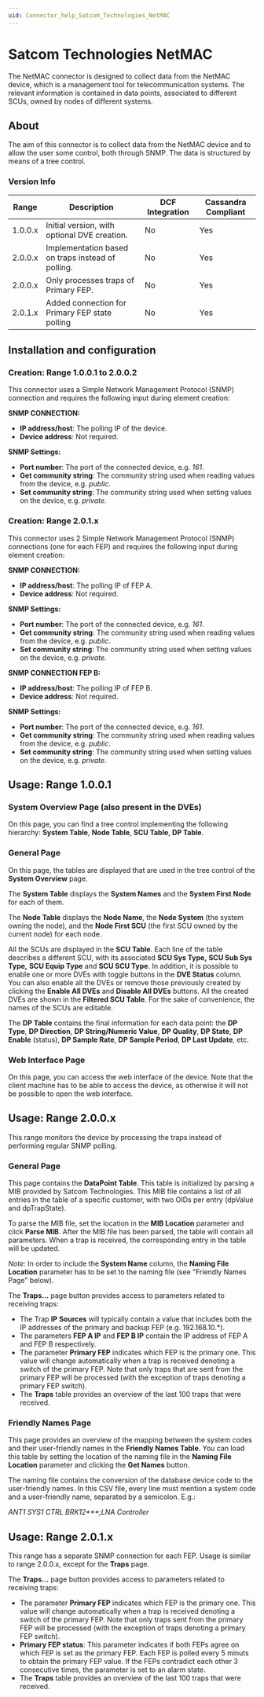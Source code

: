 ```yaml
---
uid: Connector_help_Satcom_Technologies_NetMAC
---
```


# Satcom Technologies NetMAC

The NetMAC connector is designed to collect data from the NetMAC device, which is a management tool for telecommunication systems.
The relevant information is contained in data points, associated to different SCUs, owned by nodes of different systems.

## About

The aim of this connector is to collect data from the NetMAC device and to allow the user some control, both through SNMP. The data is structured by means of a tree control.

### Version Info

| **Range** | **Description**                                   | **DCF Integration** | **Cassandra Compliant** |
|------------------|---------------------------------------------------|---------------------|-------------------------|
| 1.0.0.x          | Initial version, with optional DVE creation.      | No                  | Yes                     |
| 2.0.0.x          | Implementation based on traps instead of polling. | No                  | Yes                     |
| 2.0.0.x          | Only processes traps of Primary FEP.              | No                  | Yes                     |
| 2.0.1.x          | Added connection for Primary FEP state polling    | No                  | Yes                     |

## Installation and configuration

### Creation: Range 1.0.0.1 to 2.0.0.2

This connector uses a Simple Network Management Protocol (SNMP) connection and requires the following input during element creation:

**SNMP CONNECTION:**

- **IP address/host**: The polling IP of the device.
- **Device address**: Not required.

**SNMP Settings:**

- **Port number**: The port of the connected device, e.g. *161*.
- **Get community string**: The community string used when reading values from the device, e.g. *public*.
- **Set community string**: The community string used when setting values on the device, e.g. *private*.

### Creation: Range 2.0.1.x

This connector uses 2 Simple Network Management Protocol (SNMP) connections (one for each FEP) and requires the following input during element creation:

**SNMP CONNECTION:**

- **IP address/host**: The polling IP of FEP A.
- **Device address**: Not required.

**SNMP Settings:**

- **Port number**: The port of the connected device, e.g. *161*.
- **Get community string**: The community string used when reading values from the device, e.g. *public*.
- **Set community string**: The community string used when setting values on the device, e.g. *private*.

**SNMP CONNECTION FEP B:**

- **IP address/host**: The polling IP of FEP B.
- **Device address**: Not required.

**SNMP Settings:**

- **Port number**: The port of the connected device, e.g. *161*.
- **Get community string**: The community string used when reading values from the device, e.g. *public*.
- **Set community string**: The community string used when setting values on the device, e.g. *private*.

## Usage: Range 1.0.0.1

### System Overview Page (also present in the DVEs)

On this page, you can find a tree control implementing the following hierarchy: **System Table**, **Node Table**, **SCU Table**, **DP Table**.

### General Page

On this page, the tables are displayed that are used in the tree control of the **System Overview** page.

The **System Table** displays the **System Names** and the **System First Node** for each of them.

The **Node Table** displays the **Node Name**, the **Node System** (the system owning the node), and the **Node First SCU** (the first SCU owned by the current node) for each node.

All the SCUs are displayed in the **SCU Table**. Each line of the table describes a different SCU, with its associated **SCU Sys Type,** **SCU Sub Sys Type,** **SCU Equip Type** and **SCU SCU Type**.
In addition, it is possible to enable one or more DVEs with toggle buttons in the **DVE Status** column. You can also enable all the DVEs or remove those previously created by clicking the **Enable All DVEs** and **Disable All DVEs** buttons. All the created DVEs are shown in the **Filtered SCU Table**. For the sake of convenience, the names of the SCUs are editable.

The **DP Table** contains the final information for each data point: the **DP Type**, **DP Direction**, **DP String/Numeric Value**, **DP Quality**, **DP State**, **DP Enable** (status), **DP Sample Rate**, **DP Sample Period**, **DP Last Update**, etc.

### Web Interface Page

On this page, you can access the web interface of the device. Note that the client machine has to be able to access the device, as otherwise it will not be possible to open the web interface.

## Usage: Range 2.0.0.x

This range monitors the device by processing the traps instead of performing regular SNMP polling.

### General Page

This page contains the **DataPoint Table**. This table is initialized by parsing a MIB provided by Satcom Technologies. This MIB file contains a list of all entries in the table of a specific customer, with two OIDs per entry (dpValue and dpTrapState).

To parse the MIB file, set the location in the **MIB Location** parameter and click **Parse MIB**. After the MIB file has been parsed, the table will contain all parameters. When a trap is received, the corresponding entry in the table will be updated.

*Note:* In order to include the **System Name** column, the **Naming File Location** parameter has to be set to the naming file (see "Friendly Names Page" below).

The **Traps...** page button provides access to parameters related to receiving traps:

- The Trap **IP Sources** will typically contain a value that includes both the IP addresses of the primary and backup FEP (e.g. 192.168.10.\*).
- The parameters **FEP A IP** and **FEP B IP** contain the IP address of FEP A and FEP B respectively.
- The parameter **Primary FEP** indicates which FEP is the primary one. This value will change automatically when a trap is received denoting a switch of the primary FEP. Note that only traps that are sent from the primary FEP will be processed (with the exception of traps denoting a primary FEP switch).
- The **Traps** table provides an overview of the last 100 traps that were received.

### Friendly Names Page

This page provides an overview of the mapping between the system codes and their user-friendly names in the **Friendly Names Table**. You can load this table by setting the location of the naming file in the **Naming File Location** parameter and clicking the **Get Names** button.

The naming file contains the conversion of the database device code to the user-friendly names. In this CSV file, every line must mention a system code and a user-friendly name, separated by a semicolon. E.g.:

*ANT1 SYS1 CTRL BRK12\*\*\*;LNA Controller*

## Usage: Range 2.0.1.x

This range has a separate SNMP connection for each FEP. Usage is similar to range 2.0.0.x, except for the **Traps** page.

The **Traps...** page button provides access to parameters related to receiving traps:

- The parameter **Primary FEP** indicates which FEP is the primary one. This value will change automatically when a trap is received denoting a switch of the primary FEP. Note that only traps sent from the primary FEP will be processed (with the exception of traps denoting a primary FEP switch).
- **Primary FEP status**: This parameter indicates if both FEPs agree on which FEP is set as the primary FEP. Each FEP is polled every 5 minuts to obtain the primary FEP value. If the FEPs contradict each other 3 consecutive times, the parameter is set to an alarm state.
- The **Traps** table provides an overview of the last 100 traps that were received.
